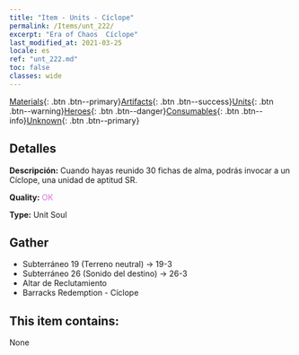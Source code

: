 ```yaml
---
title: "Item - Units - Cíclope"
permalink: /Items/unt_222/
excerpt: "Era of Chaos  Cíclope"
last_modified_at: 2021-03-25
locale: es
ref: "unt_222.md"
toc: false
classes: wide
---
```

 [Materials](/es/Items/){: .btn .btn--primary}[Artifacts](/es/Items/Artifacts/){: .btn .btn--success}[Units](/es/Items/Units/){: .btn .btn--warning}[Heroes](/es/Items/Heroes/){: .btn .btn--danger}[Consumables](/es/Items/Consumables/){: .btn .btn--info}[Unknown](/es/Items/Unknown/){: .btn .btn--primary}

## Detalles
 **Descripción:** Cuando hayas reunido 30 fichas de alma, podrás invocar a un Cíclope, una unidad de aptitud SR.

 **Quality:** <span style="color: #DA70D6">OK</span>

 **Type:** Unit Soul

## Gather

*    Subterráneo 19 (Terreno neutral) -> 19-3 
*    Subterráneo 26 (Sonido del destino) -> 26-3 
*    Altar de Reclutamiento 
*    Barracks Redemption - Cíclope 

## This item contains:

  None

